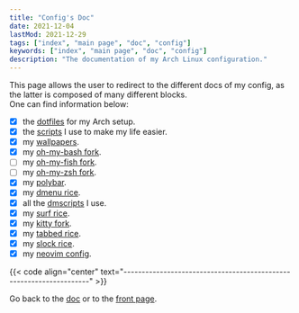 ```yaml
---
title: "Config's Doc"
date: 2021-12-04
lastMod: 2021-12-29
tags: ["index", "main page", "doc", "config"]
keywords: ["index", "main page", "doc", "config"]
description: "The documentation of my Arch Linux configuration."
---
```


This page allows the user to redirect to the different docs of my config, as the latter is composed of many different blocks.  
One can find information below:
- [x] the [dotfiles](/public/doc/config/dotfiles) for my Arch setup.
- [x] the [scripts](/public/doc/config/scripts) I use to make my life easier.
- [x] my [wallpapers](/public/doc/config/wallpapers).
- [x] my [oh-my-bash fork](/public/doc/config/bash).
- [ ] my [oh-my-fish fork](/public/doc/config/fish).
- [ ] my [oh-my-zsh fork](/public/doc/config/zsh).
- [x] my [polybar](/public/doc/config/polybar).
- [x] my [dmenu rice](/public/doc/config/dmenu).
- [x] all the [dmscripts](/public/doc/config/dmscripts) I use.
- [x] my [surf rice](/public/doc/config/surf).
- [x] my [kitty fork](/public/doc/config/kitty).
- [x] my [tabbed rice](/public/doc/config/tabbed).
- [x] my [slock rice](/public/doc/config/slock).
- [x] my [neovim config](/public/doc/config/neovim).

{{< code align="center" text="--------------------------------------------------------------------" >}}

Go back to the [doc](/public/doc) or to the [front page](/public).
